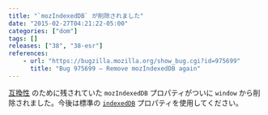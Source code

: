 ```yaml
---
title: "`mozIndexedDB` が削除されました"
date: "2015-02-27T04:21:22-05:00"
categories: ["dom"]
tags: []
releases: ["38", "38-esr"]
references:
    - url: "https://bugzilla.mozilla.org/show_bug.cgi?id=975699"
      title: "Bug 975699 – Remove mozIndexedDB again"
---
```

[互換性](https://bugzilla.mozilla.org/show_bug.cgi?id=770844) のために残されていた `mozIndexedDB` プロパティがついに `window` から削除されました。今後は標準の [`indexedDB`](https://developer.mozilla.org/docs/Web/API/IDBEnvironment/indexedDB) プロパティを使用してください。
